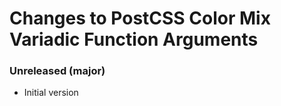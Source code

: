 # Changes to PostCSS Color Mix Variadic Function Arguments

### Unreleased (major)

- Initial version
